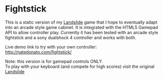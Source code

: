 # Fightstick

This is a static version of my [Landslide](http://landslide.natedonato.com) game that I hope to eventually adapt into an arcade style game cabinet.  It is integrated with the HTML5 Gamepad API to allow controller play.  Currently it has been tested with an arcade style fightstick and a sony dualshock 4 controller and works with both.

Live demo link to try with your own controller: http://natedonato.com/fightstick/

Note: this version is for gamepad controls ONLY.  
To play with your keyboard (and compete for high scores) visit the original [Landslide](http://landslide.natedonato.com)
